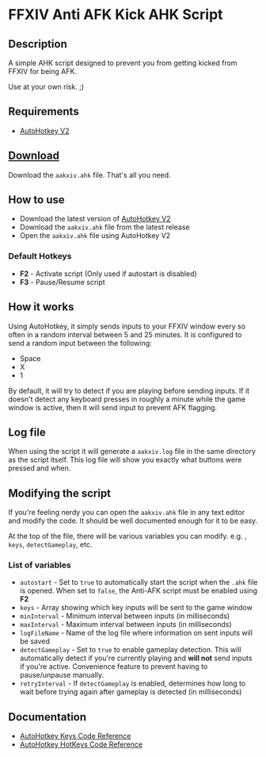 # FFXIV Anti AFK Kick AHK Script

## Description

A simple AHK script designed to prevent you from getting kicked from FFXIV for being AFK.

Use at your own risk. ;)

## Requirements

* [AutoHotkey V2](https://www.autohotkey.com/)

## [Download](https://github.com/serenadeg/AAKXIV/releases/latest)

Download the `aakxiv.ahk` file. That's all you need.

## How to use

* Download the latest version of [AutoHotkey V2](https://www.autohotkey.com/)
* Download the `aakxiv.ahk` file from the latest release
* Open the `aakxiv.ahk` file using AutoHotkey V2

### Default Hotkeys

* **F2** - Activate script (Only used if autostart is disabled)
* **F3** - Pause/Resume script

## How it works

Using AutoHotkey, it simply sends inputs to your FFXIV window every so often in a random interval between 5 and 25 minutes. It is configured to send a random input between the following:

* Space
* X
* 1

By default, it will try to detect if you are playing before sending inputs. If it doesn't detect any keyboard presses in roughly a minute while the game window is active, then it will send input to prevent AFK flagging.

## Log file

When using the script it will generate a `aakxiv.log` file in the same directory as the script itself. This log file will show you exactly what buttons were pressed and when.

## Modifying the script

If you're feeling nerdy you can open the `aakxiv.ahk` file in any text editor and modify the code. It should be well documented enough for it to be easy.

At the top of the file, there will be various variables you can modify. e.g. , `keys`, `detectGameplay`, etc.

### List of variables

* `autostart` - Set to `true` to automatically start the script when the `.ahk` file is opened. When set to `false`, the Anti-AFK script must be enabled using **F2**
* `keys` - Array showing which key inputs will be sent to the game window
* `minInterval` - Minimum interval between inputs (in milliseconds)
* `maxInterval` - Maximum interval between inputs (in milliseconds)
* `logFileName` - Name of the log file where information on sent inputs will be saved
* `detectGameplay` - Set to `true` to enable gameplay detection. This will automatically detect if you're currently playing and **will not** send inputs if you're active. Convenience feature to prevent having to pause/unpause manually.
* `retryInterval` - If `detectGameplay` is enabled, determines how long to wait before trying again after gameplay is detected (in milliseconds)


## Documentation

* [AutoHotkey Keys Code Reference](https://www.autohotkey.com/docs/v2/KeyList.htm)
* [AutoHotkey HotKeys Code Reference](https://www.autohotkey.com/docs/v2/Hotkeys.htm)
